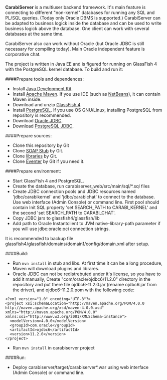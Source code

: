 __CarabiServer__ is a multiuser backend framework. It's main feature is connecting
to different "non-kernel" databases for running any SQL and PL/SQL queries.
(Today only Oracle DBMS is supported.) CarabiServer can be adapted to business logick inside the database and
can be used to write business logick above the database. One client can work with several databases at the same time.

CarabiServer also can work without Oracle (but Oracle JDBC is still necessary for compiling today). Main Oracle independent feature is corporative chat.

The project is written in Java EE and is figured for running on GlassFish 4 with the PostgreSQL kernel database.
To build and run it:

####Prepare tools and dependences:
* Install [Java Development Kit](http://www.oracle.com/technetwork/java/javase/downloads/index.html).
* Install [Apache Maven](http://maven.apache.org/). If you use IDE (such as [NetBeans](https://netbeans.org/)), it can contain Maven inside.
* Download and unzip [GlassFish 4](https://glassfish.java.net/download.html).
* Install [PostgreSQL](http://www.postgresql.org/). If you use OS GNU/Linux, installing PostgreSQL from repository is recommended.
* Download [Oracle JDBC](http://www.oracle.com/technetwork/database/jdbc-112010-090769.html).
* Download [PostgreSQL JDBC](https://jdbc.postgresql.org/).

####Prepare sources:
* Clone this repository by Git
* Clone [SOAP Stub](../../../carabiserver_stub) by Git.
* Clone [libraries](../../../carabiserver_libs) by Git.
* Clone [Eventer](../../../eventer) by Git if you need it.

####Prepare environment:
* Start GlassFish 4 and PostgreSQL.
* Create the database, run carabiserver_web/src/main/sql/*.sql files
* Create JDBC connection pools and JDBC resources named 'jdbc/carabikernel' and 'jdbc/carabichat' to connect to the database.
Use web interface (Admin Console) or command line.
First pool should contain Init SQL property 'set SEARCH_PATH to CARABI_KERNEL' and the second 'set SEARCH_PATH to CARABI_CHAT'.
* Copy JDBC jars to glassfish4/glassfish/lib
* Add path to Oracle Instantclient to JVM native-library-path parameter if you will use jdbc:oracle:oci connection strings.

It is recommended to backup file glassfish4/glassfish/domains/domain1/config/domain.xml after setup.


####Build:
* Run `mvn install` in stub and libs. At first time it can be a long procedure, Maven will download plugins and librares.
* Oracle JDBC can not be redistrebuted under it's license, so you have to add it manually, Create "com/oracle/ojdbc6/11.2.0"
directory in the repository and put there file ojdbc6-11.2.0.jar (rename ojdbc6.jar from the driver), and ojdbc6-11.2.0.pom
with the following code:
```
<?xml version="1.0" encoding="UTF-8"?>  
<project xsi:schemaLocation="http://maven.apache.org/POM/4.0.0 http://maven.apache.org/xsd/maven-4.0.0.xsd" xmlns="http://maven.apache.org/POM/4.0.0" xmlns:xsi="http://www.w3.org/2001/XMLSchema-instance">
  <modelVersion>4.0.0</modelVersion>
  <groupId>com.oracle</groupId>
  <artifactId>ojdbc6</artifactId>
  <version>11.2.0</version>
</project>
```
* Run `mvn install` in carabiserver project

####Run:
* Deploy carabiserver/target/carabiserver*.war using web interface (Admin Console) or command line.


